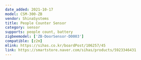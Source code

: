 ```yaml
---
date_added: 2021-10-17
model: CSM-300-ZB
vendor: ShinaSystems
title: People Counter Sensor 
category: sensor
supports: people count, battery
zigbeemodel: ['ZB-DoorSensor-D0003']
compatible: [z2m]
mlink: https://sihas.co.kr/boardPost/106257/45
link: https://smartstore.naver.com/sihas/products/5923346431
---
```

